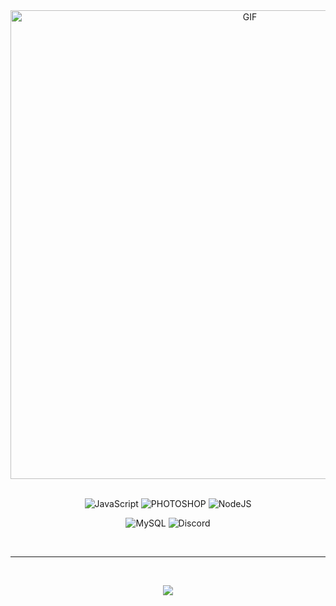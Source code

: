<div align="center">
<img hight="250" width="750" alt="GIF" align="center" src="https://imgr.search.brave.com/W0DFXVDHeYS9varoWdxdQ8kiIJwy_66SSFjBBy0A15o/fit/500/281/ce/1/aHR0cDovL2dpZmlt/YWdlLm5ldC93cC1j/b250ZW50L3VwbG9h/ZHMvMjAxNy8wNy9n/aWYtYW5pbWUtMTIu/Z2lm.gif">
</div>


</br>

<p align="center">
<img alt="JavaScript" src="https://img.shields.io/badge/JavaScript-F7DF1E?style=for-the-badge&logo=javascript&logoColor=black"/>
<img alt="PHOTOSHOP" src="https://img.shields.io/badge/Adobe%20Photoshop-31A8FF?style=for-the-badge&logo=Adobe%20Photoshop&logoColor=black"/>
<img alt="NodeJS" src="https://img.shields.io/badge/Node.js-43853D?style=for-the-badge&logo=node.js&logoColor=white" />
</p>

<p align="center">
<img alt="MySQL" src="https://img.shields.io/badge/MySQL-005C84?style=for-the-badge&logo=mysql&logoColor=white"/>
<img alt="Discord" src="https://img.shields.io/badge/899276759495749703-7289DA?style=for-the-badge&logo=discord&logoColor=white" />
  
</p>
</br>

*************

</br>


<p align="center" >  
  <a href="https://github.com/anuraghazra/github-readme-stats"> 
    <img  src="https://github-readme-stats.vercel.app/api/top-langs/?username=ashibre&layout=compact&theme=react"/>
  </a>
  </p>
